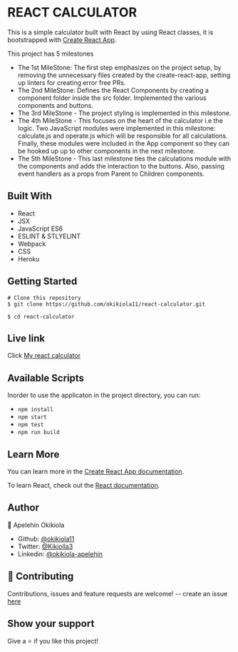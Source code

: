 # REACT CALCULATOR

This is a simple calculator built with React by using React classes, it is bootstrapped with [Create React App](https://github.com/facebook/create-react-app).

This project has 5 milestones
- The 1st MileStone: The first step emphasizes on the project setup, by removing the unnecessary files created by the create-react-app, setting up linters for creating error free PRs.
- The 2nd MileStone: Defines the React Components by creating a component folder inside the src folder. Implemented the various components and buttons.
- The 3rd MileStone - The project styling is implemented in this milestone.
- The 4th MileStone - This focuses on the heart of the calculator i.e the logic. Two JavaScript modules were implemented in this milestone: calculate.js and operate.js which will be responsible for all calculations. Finally, these modules were included in the App component so they can be hooked up up to other components in the next milestone.
- The 5th MileStone - This last milestone ties the calculations module with the components and adds the interaction to the buttons. Also, passing event handlers as a props from Parent to Children components.


## Built With
- React
- JSX
- JavaScript ES6
- ESLINT & STLYELINT
- Webpack
- CSS
- Heroku

## Getting Started
```
# Clone this repository
$ git clone https://github.com/okikiola11/react-calculator.git

$ cd react-calculator
```

## Live link
Click <a href="https://my-react-ccalculator.herokuapp.com/">My react calculator</a>

## Available Scripts

Inorder to use the applicaton in the project directory, you can run:

- `npm install`
- `npm start`
- `npm test`
- `npm run build`

## Learn More

You can learn more in the [Create React App documentation](https://facebook.github.io/create-react-app/docs/getting-started).

To learn React, check out the [React documentation](https://reactjs.org/).


## Author

👤 Apelehin Okikiola

- Github: [@okikiola11](https://github.com/okikiola11)
- Twitter: [@Kikiolla3](https://twitter.com/Kikiolla3)
- Linkedin: [@okikiola-apelehin](https://www.linkedin.com/in/okikiola-apelehin-459008122/)


## 🤝 Contributing
 Contributions, issues and feature requests are welcome!
 -- create an issue <a href="https://github.com/okikiola11/react-calculator/issues">here</a>

## Show your support 
Give a ⭐️ if you like this project!
